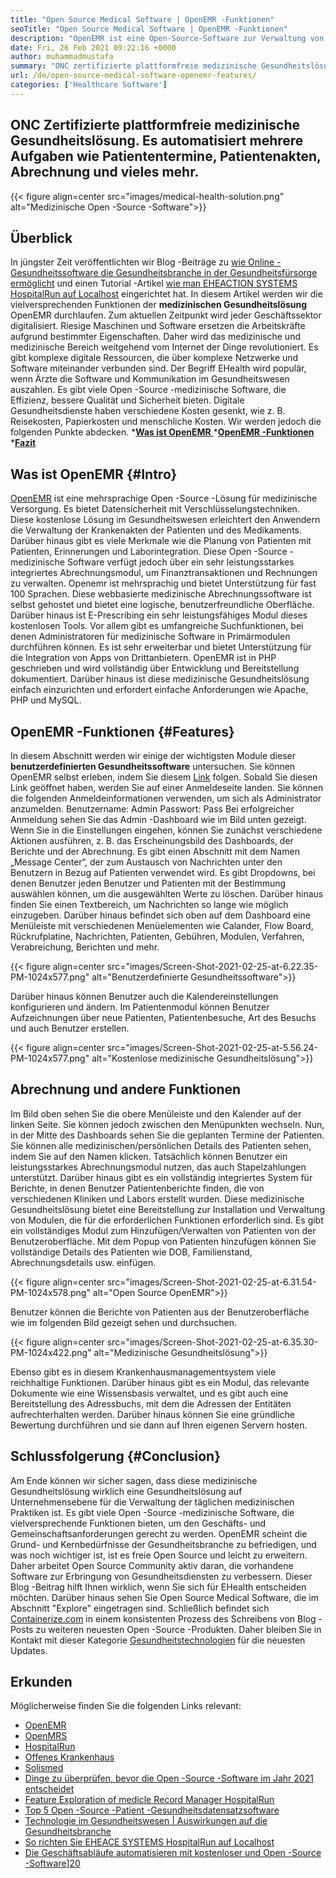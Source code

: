 ```yaml
---
title: "Open Source Medical Software | OpenEMR -Funktionen" 
seoTitle: "Open Source Medical Software | OpenEMR -Funktionen" 
description: "OpenEMR ist eine Open-Source-Software zur Verwaltung von medizinischen Praktiken und Ressourcen. Gehen Sie diesen Blog -Beitrag durch, um mehr über seine wichtigen Funktionen zu erfahren." 
date: Fri, 26 Feb 2021 09:22:16 +0000
author: muhammadmustafa
summary: "ONC zertifizierte plattformfreie medizinische Gesundheitslösung. Es automatisiert mehrere Aufgaben wie Patiententermine, Patientenakten, Abrechnung und vieles mehr." 
url: /de/open-source-medical-software-openemr-features/
categories: ['Healthcare Software']
---
```


## ONC Zertifizierte plattformfreie medizinische Gesundheitslösung. Es automatisiert mehrere Aufgaben wie Patiententermine, Patientenakten, Abrechnung und vieles mehr.

{{< figure align=center src="images/medical-health-solution.png" alt="Medizinische Open -Source -Software">}}


## Überblick
In jüngster Zeit veröffentlichten wir Blog -Beiträge zu [wie Online -Gesundheitssoftware die Gesundheitsbranche in der Gesundheitsfürsorge ermöglicht][1] und einen Tutorial -Artikel [wie man EHEACTION SYSTEMS HospitalRun auf Localhost][2] eingerichtet hat. In diesem Artikel werden wir die vielversprechenden Funktionen der **medizinischen Gesundheitslösung**  OpenEMR durchlaufen. Zum aktuellen Zeitpunkt wird jeder Geschäftssektor digitalisiert. Riesige Maschinen und Software ersetzen die Arbeitskräfte aufgrund bestimmter Eigenschaften. Daher wird das medizinische und medizinische Bereich weitgehend vom Internet der Dinge revolutioniert. Es gibt komplexe digitale Ressourcen, die über komplexe Netzwerke und Software miteinander verbunden sind. Der Begriff EHealth wird populär, wenn Ärzte die Software und Kommunikation im Gesundheitswesen auszahlen.
Es gibt viele Open -Source -medizinische Software, die Effizienz, bessere Qualität und Sicherheit bieten. Digitale Gesundheitsdienste haben verschiedene Kosten gesenkt, wie z. B. Reisekosten, Papierkosten und menschliche Kosten. Wir werden jedoch die folgenden Punkte abdecken.
  *[**Was ist OpenEMR** ][3]
  *[**OpenEMR -Funktionen** ][4]
  *[**Fazit** ][5]

## Was ist OpenEMR   {#Intro}
[OpenEMR][6] ist eine mehrsprachige Open -Source -Lösung für medizinische Versorgung. Es bietet Datensicherheit mit Verschlüsselungstechniken. Diese kostenlose Lösung im Gesundheitswesen erleichtert den Anwendern die Verwaltung der Krankenakten der Patienten und des Medikaments. Darüber hinaus gibt es viele Merkmale wie die Planung von Patienten mit Patienten, Erinnerungen und Laborintegration. Diese Open -Source -medizinische Software verfügt jedoch über ein sehr leistungsstarkes integriertes Abrechnungsmodul, um Finanztransaktionen und Rechnungen zu verwalten. Openemr ist mehrsprachig und bietet Unterstützung für fast 100 Sprachen.
Diese webbasierte medizinische Abrechnungssoftware ist selbst gehostet und bietet eine logische, benutzerfreundliche Oberfläche. Darüber hinaus ist E-Prescribing ein sehr leistungsfähiges Modul dieses kostenlosen Tools. Vor allem gibt es umfangreiche Suchfunktionen, bei denen Administratoren für medizinische Software in Primärmodulen durchführen können. Es ist sehr erweiterbar und bietet Unterstützung für die Integration von Apps von Drittanbietern. OpenEMR ist in PHP geschrieben und wird vollständig über Entwicklung und Bereitstellung dokumentiert. Darüber hinaus ist diese medizinische Gesundheitslösung einfach einzurichten und erfordert einfache Anforderungen wie Apache, PHP und MySQL.

## OpenEMR -Funktionen   {#Features}
In diesem Abschnitt werden wir einige der wichtigsten Module dieser **benutzerdefinierten Gesundheitssoftware**  untersuchen.
Sie können OpenEMR selbst erleben, indem Sie diesem [Link][7] folgen. Sobald Sie diesen Link geöffnet haben, werden Sie auf einer Anmeldeseite landen. Sie können die folgenden Anmeldeinformationen verwenden, um sich als Administrator anzumelden.
Benutzername: Admin
Passwort: Pass
Bei erfolgreicher Anmeldung sehen Sie das Admin -Dashboard wie im Bild unten gezeigt.
Wenn Sie in die Einstellungen eingehen, können Sie zunächst verschiedene Aktionen ausführen, z. B. das Erscheinungsbild des Dashboards, der Berichte und der Abrechnung. Es gibt einen Abschnitt mit dem Namen „Message Center“, der zum Austausch von Nachrichten unter den Benutzern in Bezug auf Patienten verwendet wird. Es gibt Dropdowns, bei denen Benutzer jeden Benutzer und Patienten mit der Bestimmung auswählen können, um die ausgewählten Werte zu löschen. Darüber hinaus finden Sie einen Textbereich, um Nachrichten so lange wie möglich einzugeben. Darüber hinaus befindet sich oben auf dem Dashboard eine Menüleiste mit verschiedenen Menüelementen wie Calander, Flow Board, Rückrufplatine, Nachrichten, Patienten, Gebühren, Modulen, Verfahren, Verabreichung, Berichten und mehr.

{{< figure align=center src="images/Screen-Shot-2021-02-25-at-6.22.35-PM-1024x577.png" alt="Benutzerdefinierte Gesundheitssoftware">}}

Darüber hinaus können Benutzer auch die Kalendereinstellungen konfigurieren und ändern. Im Patientenmodul können Benutzer Aufzeichnungen über neue Patienten, Patientenbesuche, Art des Besuchs und auch Benutzer erstellen.

{{< figure align=center src="images/Screen-Shot-2021-02-25-at-5.56.24-PM-1024x577.png" alt="Kostenlose medizinische Gesundheitslösung">}}


## Abrechnung und andere Funktionen
Im Bild oben sehen Sie die obere Menüleiste und den Kalender auf der linken Seite. Sie können jedoch zwischen den Menüpunkten wechseln. Nun, in der Mitte des Dashboards sehen Sie die geplanten Termine der Patienten. Sie können alle medizinischen/persönlichen Details des Patienten sehen, indem Sie auf den Namen klicken. Tatsächlich können Benutzer ein leistungsstarkes Abrechnungsmodul nutzen, das auch Stapelzahlungen unterstützt. Darüber hinaus gibt es ein vollständig integriertes System für Berichte, in denen Benutzer Patientenberichte finden, die von verschiedenen Kliniken und Labors erstellt wurden. Diese medizinische Gesundheitslösung bietet eine Bereitstellung zur Installation und Verwaltung von Modulen, die für die erforderlichen Funktionen erforderlich sind.
Es gibt ein vollständiges Modul zum Hinzufügen/Verwalten von Patienten von der Benutzeroberfläche. Mit dem Popup von Patienten hinzufügen können Sie vollständige Details des Patienten wie DOB, Familienstand, Abrechnungsdetails usw. einfügen.

{{< figure align=center src="images/Screen-Shot-2021-02-25-at-6.31.54-PM-1024x578.png" alt="Open Source OpenEMR">}}

Benutzer können die Berichte von Patienten aus der Benutzeroberfläche wie im folgenden Bild gezeigt sehen und durchsuchen.

{{< figure align=center src="images/Screen-Shot-2021-02-25-at-6.35.30-PM-1024x422.png" alt="Medizinische Gesundheitslösung">}}

Ebenso gibt es in diesem Krankenhausmanagementsystem viele reichhaltige Funktionen. Darüber hinaus gibt es ein Modul, das relevante Dokumente wie eine Wissensbasis verwaltet, und es gibt auch eine Bereitstellung des Adressbuchs, mit dem die Adressen der Entitäten aufrechterhalten werden. Darüber hinaus können Sie eine gründliche Bewertung durchführen und sie dann auf Ihren eigenen Servern hosten.

## Schlussfolgerung   {#Conclusion}
Am Ende können wir sicher sagen, dass diese medizinische Gesundheitslösung wirklich eine Gesundheitslösung auf Unternehmensebene für die Verwaltung der täglichen medizinischen Praktiken ist. Es gibt viele Open -Source -medizinische Software, die vielversprechende Funktionen bieten, um den Geschäfts- und Gemeinschaftsanforderungen gerecht zu werden. OpenEMR scheint die Grund- und Kernbedürfnisse der Gesundheitsbranche zu befriedigen, und was noch wichtiger ist, ist es freie Open Source und leicht zu erweitern. Daher arbeitet Open Source Community aktiv daran, die vorhandene Software zur Erbringung von Gesundheitsdiensten zu verbessern. Dieser Blog -Beitrag hilft Ihnen wirklich, wenn Sie sich für EHealth entscheiden möchten. Darüber hinaus sehen Sie Open Source Medical Software, die im Abschnitt "Explore" eingetragen sind. Schließlich befindet sich [Containerize.com][8] in einem konsistenten Prozess des Schreibens von Blog -Posts zu weiteren neuesten Open -Source -Produkten. Daher bleiben Sie in Kontakt mit dieser Kategorie [Gesundheitstechnologien][9] für die neuesten Updates.

## Erkunden
Möglicherweise finden Sie die folgenden Links relevant:
  * [OpenEMR][10]
  * [OpenMRS][11]
  * [HospitalRun][12]
  * [Offenes Krankenhaus][13]
  * [Solismed][14]
  * [Dinge zu überprüfen, bevor die Open -Source -Software im Jahr 2021 entscheidet][15]
  * [Feature Exploration of medicle Record Manager HospitalRun][16]
  * [Top 5 Open -Source -Patient -Gesundheitsdatensatzsoftware][17]
  * [Technologie im Gesundheitswesen | Auswirkungen auf die Gesundheitsbranche][18]
  * [So richten Sie EHEACE SYSTEMS HospitalRun auf Localhost][2]
  * [Die Geschäftsabläufe automatisieren mit kostenloser und Open -Source -Software][19]][20]

  
[1]: https://blog.containerize.com/2021/02/12/how-online-healthcare-software-empowers-healthcare-industry/
[2]: https://blog.containerize.com/healthcare-software/how-to-install-hospitalrun-hospital-management-system/
[3]: #intro
[4]: #features
[5]: #Conclusion
[6]: https://products.containerize.com/healthcare-technologies/openemr
[7]: https://demo.openemr.io/openemr
[8]: https://www.containerize.com/
[9]: https://products.containerize.com/health-care-technologies
[10]: https://products.containerize.com/health-care-technologies/openemr
[11]: https://products.containerize.com/health-care-technologies/openmrs
[12]: https://products.containerize.com/healthcare-technologies/hospitalrun
[13]: https://products.containerize.com/healthcare-technologies/open-hospital
[14]: https://products.containerize.com/healthcare-technologies/solismed
[15]: https://blog.containerize.com/cmdb-software/things-to-review-before-opting-open-source-software-in-2021/
[16]: https://blog.containerize.com/healthcare-software/features-exploration-of-medical-record-manager-hospitalrun/
[17]: https://blog.containerize.com/2021/03/05/top-5-open-source-patient-record-management-software/
[18]: https://blog.containerize.com/2021/02/12/technology-in-healthcare-impact-on-healthcare-industry/
[19]: https://blog.containerize.com/blogging/automate-business-operations-using-open-source-software/
[20]: https://blog.containerize.com/healthcare-software/how-to-install-hospitalrun-hospital-management-system/
